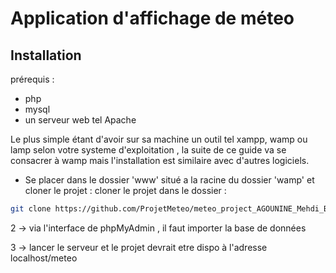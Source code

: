 # Application d'affichage de méteo

## Installation

prérequis :

- php
- mysql
- un serveur web tel Apache

Le plus simple étant d'avoir sur sa machine un outil tel xampp, wamp ou lamp selon votre systeme d'exploitation , la suite de ce guide va se consacrer à wamp mais l'installation est similaire avec d'autres logiciels.

- Se placer dans le dossier 'www' situé a la racine du dossier 'wamp' et cloner le projet : 
cloner le projet dans le dossier :
```sh
git clone https://github.com/ProjetMeteo/meteo_project_AGOUNINE_Mehdi_BARRY_Telly.git
```

2 -> via l'interface de phpMyAdmin , il faut importer la base de données

3 -> lancer le serveur et le projet devrait etre dispo à l'adresse localhost/meteo